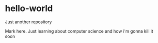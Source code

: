 # hello-world
Just another repository

Mark here. Just learning about computer science and how i'm gonna kill it soon
